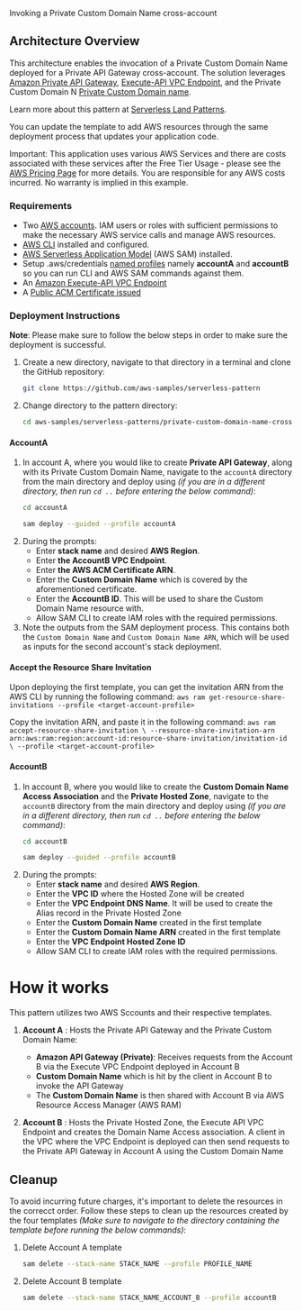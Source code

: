 Invoking a Private Custom Domain Name cross-account

## Architecture Overview

This architecture enables the invocation of a Private Custom Domain Name deployed for a Private API Gateway cross-account. The solution leverages [Amazon Private API Gateway](https://docs.aws.amazon.com/apigateway/latest/developerguide/apigateway-private-apis.html), [Execute-API VPC Endpoint](https://docs.aws.amazon.com/vpc/latest/privatelink/create-interface-endpoint.html), and the Private Custom Domain N [Private Custom Domain name](https://docs.aws.amazon.com/apigateway/latest/developerguide/apigateway-private-custom-domains.html). 

Learn more about this pattern at [Serverless Land Patterns](https://serverlessland.com/patterns/private-custom-domain-name-cross-account).

You can update the template to add AWS resources through the same deployment process that updates your application code.

Important: This application uses various AWS Services and there are costs associated with these services after the Free Tier Usage - please see the [AWS Pricing Page](https://aws.amazon.com/pricing/) for more details. You are responsible for any AWS costs incurred. No warranty is implied in this example.

### Requirements

- Two [AWS accounts](https://signin.aws.amazon.com/signup?request_type=register). IAM users or roles with sufficient permissions to make the necessary AWS service calls and manage AWS resources.
- [AWS CLI](https://docs.aws.amazon.com/cli/latest/userguide/getting-started-install.html) installed and configured.
- [AWS Serverless Application Model](https://docs.aws.amazon.com/serverless-application-model/latest/developerguide/install-sam-cli.html)  (AWS SAM) installed.
- Setup .aws/credentials [named profiles](https://docs.aws.amazon.com/cli/latest/userguide/cli-configure-files.html) namely **accountA** and **accountB** so you can run CLI and AWS SAM commands against them.
- An [Amazon Execute-API VPC Endpoint](https://docs.aws.amazon.com/vpc/latest/privatelink/create-interface-endpoint.html)
- A [Public ACM Certificate issued](https://docs.aws.amazon.com/acm/latest/userguide/gs-acm-request-public.html)

### Deployment Instructions

**Note**: Please make sure to follow the below steps in order to make sure the deployment is successful. 

1.  Create a new directory, navigate to that directory in a terminal and clone the GitHub repository:
    ``` bash
    git clone https://github.com/aws-samples/serverless-pattern
    ```
2. Change directory to the pattern directory:
    ```bash
    cd aws-samples/serverless-patterns/private-custom-domain-name-cross-account
    ```

#### AccountA

1. In account A, where you would like to create **Private API Gateway**, along with its Private Custom Domain Name, navigate to the `accountA` directory from the main directory and deploy using *(if you are in a different directory, then run `cd ..` before entering the below command)*:
    ```bash
    cd accountA
    
    sam deploy --guided --profile accountA

2. During the prompts:
    -  Enter **stack name** and desired **AWS Region**.
    -  Enter **the AccountB VPC Endpoint**. 
    -  Enter **the AWS ACM Certificate ARN**.
    -  Enter the **Custom Domain Name** which is covered by the aforementioned certificate.
    - Enter the **AccountB ID**. This will be used to share the Custom Domain Name resource with.
    -  Allow SAM CLI to create IAM roles with the required permissions.
3. Note the outputs from the SAM deployment process. This contains both the `Custom Domain Name` and `Custom Domain Name ARN`, which will be used as inputs for the second account's stack deployment.

#### Accept the Resource Share Invitation
Upon deploying the first template, you can get the invitation ARN from the AWS CLI by running the following command:
    ```
    aws ram get-resource-share-invitations --profile <target-account-profile>
    ```

Copy the invitation ARN, and paste it in the following command:
    ```
    aws ram accept-resource-share-invitation \
    --resource-share-invitation-arn arn:aws:ram:region:account-id:resource-share-invitation/invitation-id \
    --profile <target-account-profile>
    ```

#### AccountB
1. In account B, where you would like to create the **Custom Domain Name Access Association** and the **Private Hosted Zone**, navigate to the `accountB` directory from the main directory and deploy using *(if you are in a different directory, then run `cd ..` before entering the below command)*:
    ```bash
    cd accountB
    
    sam deploy --guided --profile accountB
    ```
2. During the prompts:
    -  Enter **stack name** and desired **AWS Region**.
    -  Enter the **VPC ID** where the Hosted Zone will be created
    -  Enter the **VPC Endpoint DNS Name**. It will be used to create the Alias record in the Private Hosted Zone
    -  Enter the **Custom Domain Name** created in the first template
    -  Enter the **Custom Domain Name ARN** created in the first template
    -  Enter the **VPC Endpoint Hosted Zone ID**
    -  Allow SAM CLI to create IAM roles with the required permissions.

# How it works

This pattern utilizes two AWS Sccounts and their respective templates. 

1. **Account A** : Hosts the Private API Gateway and the Private Custom Domain Name:
    -  **Amazon API Gateway (Private)**: Receives requests from the Account B via the Execute VPC Endpoint deployed in Account B
    - **Custom Domain Name** which is hit by the client in Account B to invoke the API Gateway
    - The **Custom Domain Name** is then shared with Account B via AWS Resource Access Manager (AWS RAM)

2. **Account B** : Hosts the Private Hosted Zone, the Execute API VPC Endpoint and creates the Domain Name Access association. A client in the VPC where the VPC Endpoint is deployed can then send requests to the Private API Gateway in Account A using the Custom Domain Name


## Cleanup
To avoid incurring future charges, it's important to delete the resources in the correcct order. Follow these steps to clean up the resources created by the four templates *(Make sure to navigate to the directory containing the template before running the below commands)*:

1. Delete Account A template 
    ```bash
    sam delete --stack-name STACK_NAME --profile PROFILE_NAME
    ```
2. Delete Account B template 
    ```bash
    sam delete --stack-name STACK_NAME_ACCOUNT_B --profile accountB
    ```